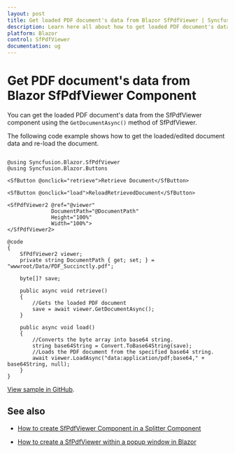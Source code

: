 ```yaml
---
layout: post
title: Get loaded PDF document's data from Blazor SfPdfViewer | Syncfusion
description: Learn here all about how to get loaded PDF document's data in Syncfusion Blazor SfPdfViewer component and more.
platform: Blazor
control: SfPdfViewer
documentation: ug
---
```


# Get PDF document's data from Blazor SfPdfViewer Component

You can get the loaded PDF document's data from the SfPdfViewer component using the `GetDocumentAsync()` method of SfPdfViewer. 

The following code example shows how to get the loaded/edited document data and re-load the document.

```cshtml

@using Syncfusion.Blazor.SfPdfViewer
@using Syncfusion.Blazor.Buttons

<SfButton @onclick="retrieve">Retrieve Document</SfButton>

<SfButton @onclick="load">ReloadRetrievedDocument</SfButton>

<SfPdfViewer2 @ref="@viewer"
              DocumentPath="@DocumentPath"
              Height="100%"
              Width="100%">
</SfPdfViewer2>

@code
{
    SfPdfViewer2 viewer;
    private string DocumentPath { get; set; } = "wwwroot/Data/PDF_Succinctly.pdf";

    byte[]? save;

    public async void retrieve()
    {
        //Gets the loaded PDF document
        save = await viewer.GetDocumentAsync();
    }

    public async void load()
    {
        //Converts the byte array into base64 string.
        string base64String = Convert.ToBase64String(save);
        //Loads the PDF document from the specified base64 string.
        await viewer.LoadAsync("data:application/pdf;base64," + base64String, null);
    }
}

```
[View sample in GitHub](https://github.com/SyncfusionExamples/blazor-pdf-viewer-examples/tree/master/Common/Get%20the%20PDF%20document%20as%20a%20byte%20array%20-%20SfPdfViewer).

## See also

* [How to create SfPdfViewer Component in a Splitter Component](./create-sfpdfviewer-in-a-splitter-component)

* [How to create a SfPdfViewer within a popup window in Blazor](./create-sfpdfviewer-in-a-popup-window)